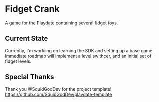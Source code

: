 # Fidget Crank
A game for the Playdate containing several fidget toys.

## Current State
Currently, I'm workiing on learning the SDK and setting up a base game. Immediate roadmap will implement a level swithcer, and an initial set of fidget levels.

## Special Thanks
Thank you @SquidGodDev for the project template! https://github.com/SquidGodDev/playdate-template
